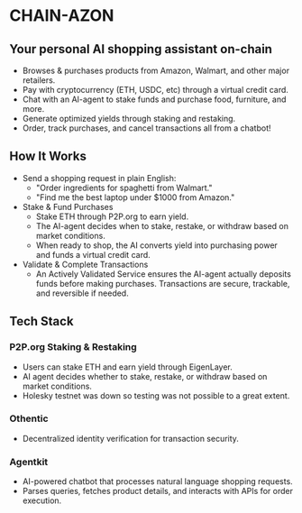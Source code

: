 # CHAIN-AZON

## Your personal AI shopping assistant on-chain
- Browses & purchases products from Amazon, Walmart, and other major retailers.
- Pay with cryptocurrency (ETH, USDC, etc) through a virtual credit card.
- Chat with an AI-agent to stake funds and purchase food, furniture, and more.
- Generate optimized yields through staking and restaking.
- Order, track purchases, and cancel transactions all from a chatbot!


## How It Works
- Send a shopping request in plain English:
    - "Order ingredients for spaghetti from Walmart."
    - "Find me the best laptop under $1000 from Amazon."
- Stake & Fund Purchases
    - Stake ETH through P2P.org to earn yield.
    - The AI-agent decides when to stake, restake, or withdraw based on market conditions.
    - When ready to shop, the AI converts yield into purchasing power and funds a virtual credit card.
- Validate & Complete Transactions
    - An Actively Validated Service ensures the AI-agent actually deposits funds before making purchases.
    Transactions are secure, trackable, and reversible if needed.

## Tech Stack

### P2P.org Staking & Restaking
- Users can stake ETH and earn yield through EigenLayer.
- AI agent decides whether to stake, restake, or withdraw based on market conditions.
- Holesky testnet was down so testing was not possible to a great extent.

### Othentic
- Decentralized identity verification for transaction security.


### Agentkit
- AI-powered chatbot that processes natural language shopping requests.
- Parses queries, fetches product details, and interacts with APIs for order execution.
